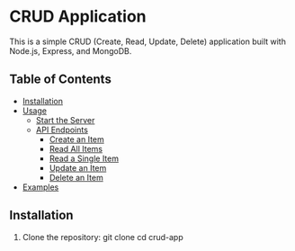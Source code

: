 # CRUD Application

This is a simple CRUD (Create, Read, Update, Delete) application built with Node.js, Express, and MongoDB.

## Table of Contents

- [Installation](#installation)
- [Usage](#usage)
  - [Start the Server](#start-the-server)
  - [API Endpoints](#api-endpoints)
    - [Create an Item](#create-an-item)
    - [Read All Items](#read-all-items)
    - [Read a Single Item](#read-a-single-item)
    - [Update an Item](#update-an-item)
    - [Delete an Item](#delete-an-item)
- [Examples](#examples)

## Installation

1. Clone the repository:
   <!-- ```bash -->
   git clone 
   cd crud-app
